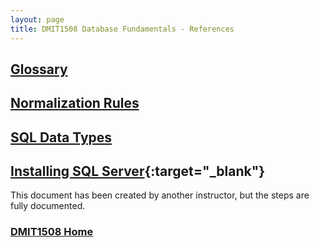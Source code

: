 ```yaml
---
layout: page
title: DMIT1508 Database Fundamentals - References
---
```

## [Glossary](glossary.md)
## [Normalization Rules](normalization-rules.md)
## [SQL Data Types](sql-data-types.md)
## [Installing SQL Server](danas-guide-to-installing-ssms-on-windows.pdf){:target="_blank"}
This document has been created by another instructor, but the steps are fully documented.

### [DMIT1508 Home](../)